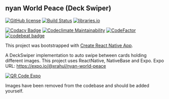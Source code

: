 ## nyan World Peace (Deck Swiper)

[![GitHub license](https://img.shields.io/github/license/xRahul/nyanWorldPeace.svg)](https://github.com/xRahul/nyanWorldPeace/blob/master/LICENSE)
[![Build Status](https://travis-ci.org/xRahul/nyanWorldPeace.svg?branch=master)](https://travis-ci.org/xRahul/nyanWorldPeace)
[![libraries.io](https://img.shields.io/librariesio/github/xRahul/nyanWorldPeace.svg)](https://libraries.io/github/xRahul/nyanWorldPeace)

[![Codacy Badge](https://api.codacy.com/project/badge/Grade/f3eafd4d6c1c4ec6898266820ac79b80)](https://www.codacy.com/app/xRahul/nyanWorldPeace)
[![Codeclimate Maintainability](https://api.codeclimate.com/v1/badges/52e21b18beba932b5b25/maintainability)](https://codeclimate.com/github/xRahul/nyanWorldPeace/maintainability)
[![CodeFactor](https://www.codefactor.io/repository/github/xrahul/nyanworldpeace/badge)](https://www.codefactor.io/repository/github/xrahul/nyanworldpeace)
[![codebeat badge](https://codebeat.co/badges/754bcc7a-f8bd-434f-a590-6019d747c35d)](https://codebeat.co/projects/github-com-xrahul-nyanworldpeace-master)

This project was bootstrapped with [Create React Native App](https://github.com/react-community/create-react-native-app).

A DeckSwiper implementation to auto swipe between cards holding different images.
This project uses ReactNative, NativeBase and Expo.
Expo URL: https://expo.io/@xrahul/nyan-world-peace

[![QR Code Expo](https://api.qrserver.com/v1/create-qr-code/?size=360x360&data=https://exp.host/@xrahul/nyan-world-peace?release-channel=master)](https://exp.host/@xrahul/nyan-world-peace?release-channel=master)

Images have been removed from the codebase and should be added yourself.
